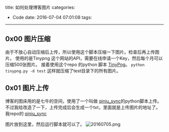 title: 如何处理博客图片
categories:
  - Code
date: 2016-07-04 07:01:08
tags:
---

## 0x00 图片压缩

由于不放心自动压缩后上传，所以使用这个脚本压缩一下图片。检查后再上传图片。
使用的是Tinypng 这个网站的API，需要在线申请一个Key，然后每个月可以压缩500张图片。
接着使用这个repo 的python 脚本 [TinyPng](https://github.com/GcsSloop/TinyPng)。
`python tinypng.py -d test` 
这样就压缩了test目录下的所有图片。
<!--more-->

## 0x01 图片上传

博客的图床用的是七牛的空间，使用了一个叫做 [qiniu_sync](https://github.com/heqingpan/qiniu_sync)的python脚本上传。
不过我给改造了一下，上传完成后会生成一个txt，里面就是上传图片的地址了。
我repo的 [qiniu_sync](https://github.com/DoubleShift/qiniu_sync)


图片放到这里，然后运行脚本就可以了。
![20160705.png](http://7xnueu.com1.z0.glb.clouddn.com/2016/07/20160705.png)

